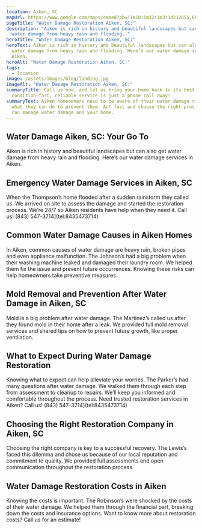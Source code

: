 ```yaml
---
location: Aiken, SC
mapUrl: https://www.google.com/maps/embed?pb=!1m18!1m12!1m3!1d212855.68386191758!2d-81.89036628134127!3d33.5307638577863!2m3!1f0!2f0!3f0!3m2!1i1024!2i768!4f13.1!3m3!1m2!1s0x88f84d1a70c4815d%3A0xb5330af448d9a45b!2sAiken%2C%20SC%2C%20USA!5e0!3m2!1sen!2sph!4v1728665894914!5m2!1sen!2sph
pageTitle: "Water Damage Restoration Aiken, SC:"
description: "Aiken is rich in history and beautiful landscapes but can also get
  water damage from heavy rain and flooding. "
heroTitle: "Water Damage Restoration Aiken, SC:"
heroText: Aiken is rich in history and beautiful landscapes but can also get
  water damage from heavy rain and flooding. Here’s our water damage services in
  Aiken.
heroAlt: "Water Damage Restoration Aiken, SC:"
tags:
  - location
image: /assets/images/blog/landing.jpg
imageAlt: "Water Damage Restoration Aiken, SC:"
summaryTitle: Call us now, and let us bring your home back to its best
  condition—fast, reliable service is just a phone call away!
summaryText: Aiken homeowners need to be aware of their water damage risks and
  what they can do to prevent them. Act fast and choose the right pros and you
  can manage water damage and your home.
---
```

## Water Damage Aiken, SC: Your Go To

Aiken is rich in history and beautiful landscapes but can also get water damage from heavy rain and flooding. Here’s our water damage services in Aiken.



## Emergency Water Damage Services in Aiken, SC

When the Thompson’s home flooded after a sudden rainstorm they called us. We arrived on site to assess the damage and started the restoration process. We’re 24/7 so Aiken residents have help when they need it. Call us! (843) 547-3714](tel:8435473714)



## Common Water Damage Causes in Aiken Homes

In Aiken, common causes of water damage are heavy rain, broken pipes and even appliance malfunction. The Johnson’s had a big problem when their washing machine leaked and damaged their laundry room. We helped them fix the issue and prevent future occurrences. Knowing these risks can help homeowners take preventive measures.



## Mold Removal and Prevention After Water Damage in Aiken, SC

Mold is a big problem after water damage. The Martinez’s called us after they found mold in their home after a leak. We provided full mold removal services and shared tips on how to prevent future growth, like proper ventilation. 



## What to Expect During Water Damage Restoration

Knowing what to expect can help alleviate your worries. The Parker’s had many questions after water damage. We walked them through each step from assessment to cleanup to repairs. We’ll keep you informed and comfortable throughout the process. Need trusted restoration services in Aiken? Call us! (843) 547-3714](tel:8435473714)



## Choosing the Right Restoration Company in Aiken, SC

Choosing the right company is key to a successful recovery. The Lewis’s faced this dilemma and chose us because of our local reputation and commitment to quality. We provided full assessments and open communication throughout the restoration process. 



## Water Damage Restoration Costs in Aiken

Knowing the costs is important. The Robinson’s were shocked by the costs of their water damage. We helped them through the financial part, breaking down the costs and insurance options. Want to know more about restoration costs? Call us for an estimate!
